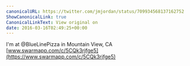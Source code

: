 ```yaml
---
canonicalURL: https://twitter.com/jmjordan/status/709934568137162752
ShowCanonicalLink: true
CanonicalLinkText: View original on
date: 2016-03-16T02:49:25+00:00
---
```

I'm at @BlueLinePizza in Mountain View, CA [www.swarmapp.com/c/5CQk3rjfge5](https://www.swarmapp.com/c/5CQk3rjfge5)
